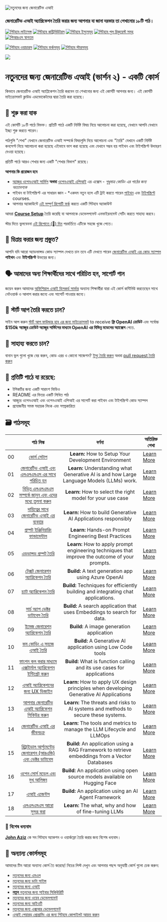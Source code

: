 ![নতুনদের জন্য জেনারেটিভ এআই](../images/repo-thubmnail2.png?WT.mc_id=academic-105485-koreyst)

### জেনারেটিভ এআই অ্যাপ্লিকেশন তৈরি করার জন্য আপনার যা জানা দরকার তা শেখানোর ১৮টি পাঠ।

[![গিটহাব লাইসেন্স](https://img.shields.io/github/license/microsoft/Generative-AI-For-Beginners.svg)](https://github.com/microsoft/Generative-AI-For-Beginners/blob/master/LICENSE?WT.mc_id=academic-105485-koreyst)
[![গিটহাব কন্ট্রিবিউটরস](https://img.shields.io/github/contributors/microsoft/Generative-AI-For-Beginners.svg)](https://GitHub.com/microsoft/Generative-AI-For-Beginners/graphs/contributors/?WT.mc_id=academic-105485-koreyst)
[![গিটহাব ইস্যুসমূহ](https://img.shields.io/github/issues/microsoft/Generative-AI-For-Beginners.svg)](https://GitHub.com/microsoft/Generative-AI-For-Beginners/issues/?WT.mc_id=academic-105485-koreyst)
[![গিটহাব পুল রিকুয়েস্ট সমূহ](https://img.shields.io/github/issues-pr/microsoft/Generative-AI-For-Beginners.svg)](https://GitHub.com/microsoft/Generative-AI-For-Beginners/pulls/?WT.mc_id=academic-105485-koreyst)
[![পিআরএস স্বাগতম](https://img.shields.io/badge/PRs-welcome-brightgreen.svg?style=flat-square)](http://makeapullrequest.com?WT.mc_id=academic-105485-koreyst)

[![গিটহাব ওয়াচারস](https://img.shields.io/github/watchers/microsoft/Generative-AI-For-Beginners.svg?style=social&label=Watch)](https://GitHub.com/microsoft/Generative-AI-For-Beginners/watchers/?WT.mc_id=academic-105485-koreyst)
[![গিটহাব ফর্কসমূহ](https://img.shields.io/github/forks/microsoft/Generative-AI-For-Beginners.svg?style=social&label=Fork)](https://GitHub.com/microsoft/Generative-AI-For-Beginners/network/?WT.mc_id=academic-105485-koreyst)
[![গিটহাব স্টারসমূহ](https://img.shields.io/github/stars/microsoft/Generative-AI-For-Beginners.svg?style=social&label=Star)](https://GitHub.com/microsoft/Generative-AI-For-Beginners/stargazers/?WT.mc_id=academic-105485-koreyst)

[![](https://dcbadge.vercel.app/api/server/ByRwuEEgH4)](https://aka.ms/genai-discord?WT.mc_id=academic-105485-koreyst)

# নতুনদের জন্য জেনারেটিভ এআই (ভার্শন ২) - একটি কোর্স
কিভাবে জেনারেটিভ এআই অ্যাপ্লিকেশন তৈরি করবেন তা শেখানোর জন্য এই কোর্সটি আপনার জন্য। এই কোর্সটি মাইক্রোসফট ক্লাউড এডভোকেটদের দ্বারা তৈরি করা হয়েছে।

## 🌱 শুরু করা যাক

এই কোর্সটি ১৮টি পাঠে বিভক্ত। প্রতিটি পাঠে একটি নির্দিষ্ট বিষয় নিয়ে আলোচনা করা হয়েছে, যেখানে আপনি যেখানে ইচ্ছা শুরু করতে পারেন।

পাঠগুলি "শেখা" যেখানে জেনারেটিভ এআই সম্পর্কে বিষয়গুলি নিয়ে আলোচনা এবং "তৈরি" যেখানে একটি নির্দিষ্ট কনসেপ্ট নিয়ে আলোচনা করা হয়েছে এইভাবে ভাগ করা হয়েছে এবং যেখানে সম্ভব হয় পাইথন এবং টাইপস্ক্রিপ্ট উদাহরণ দেওয়া হয়েছে।

প্রতিটি পাঠে আরও শেখার জন্য একটি "শেখার বিভাগ" রয়েছে।

**আপনার কি প্রয়োজন হবে**

- [অ্যাজুর ওপেনএআই সার্ভিস](https://azure.microsoft.com/products/ai-services/openai-service?WT.mc_id=academic-105485-koreyst) **অথবা** [ওপেনএআই এপিআই](https://platform.openai.com/docs/quickstart?context=python?WT.mc_id=academic-105485-koreyst) এর এক্সেস - _শুধুমাত্র কোডিং এর পাঠের জন্য অত্যাবশ্যক_
- পাইথন বা টাইপস্ক্রিপ্ট এর সাধারন জ্ঞান - \*একদম নতুন হলে এটি ট্রাই করতে পারেন [পাইথন](https://learn.microsoft.com/training/paths/python-language/?WT.mc_id=academic-105485-koreyst) এবং [টাইপস্ক্রিপ্ট](https://learn.microsoft.com/training/paths/build-javascript-applications-typescript/?WT.mc_id=academic-105485-koreyst) courses.
- আপনার অ্যাকাউন্টে [এই সম্পুর্ণ রিপোটি ফর্ক](https://github.com/microsoft/generative-ai-for-beginners/fork?WT.mc_id=academic-105485-koreyst) করতে একটি গিটহাব অ্যাকাউন্ট 

আমরা **[Course Setup](./00-course-setup/README.md?WT.mc_id=academic-105485-koreyst)** তৈরি করেছি যা আপনাকে ডেভেলপমেন্ট এনভাইরনমেন্ট সেটিং করতে সাহায্য করবে।

স্টার দিতে ভুলবেননা [এই রিপোতে (🌟) দিন](https://docs.github.com/en/get-started/exploring-projects-on-github/saving-repositories-with-stars?WT.mc_id=academic-105485-koreyst) পরবর্তিতে এটিকে সহজে খুজে পেতে।

## 🧠 ডিপ্লয় করার জন্য প্রস্তুত?

আপনি যদি আরো অ্যাডভান্সড কোড স্যাম্পল দেখতে চান তবে এটি দেখতে পারেন [জেনারেটিভ এআই এর কোড স্যাম্পল](https://aka.ms/genai-beg-code?WT.mc_id=academic-105485-koreyst) **পাইথন** এবং **টাইপস্ক্রিপ্ট** উভয়ের জন্য।

## 🗣️ আমাদের অন্য শিক্ষার্থীদের সাথে পরিচিত হন, সাপোর্ট পান

জয়েন করুন আমাদের [অফিশিয়াল এআই ডিসকর্ড সার্ভার](https://aka.ms/genai-discord?WT.mc_id=academic-105485-koreyst) অন্যান্য শিক্ষার্থীরা যারা এই কোর্স কন্টিনিউ করতেছেন সাথে নেটওয়ার্ক ও আলাপ করার জন্যে এবং সাপোর্ট পাওয়ার জন্যে।

## 🚀 স্টার্ট আপ তৈরি করতে চান?

সাইন আপ করুন [স্টার্ট আপ ফাউন্ডার হাব এর জন্য মাইক্রোসফট](https://aka.ms/genai-foundershub?WT.mc_id=academic-105485-koreyst) to receive **ফ্রি OpenAI ক্রেডিট** এবং সর্বোচ্চ **$150k অ্যাজুর ক্রেডিট অ্যাজুর সার্ভিসের মাধ্যমে OpenAI এর বিভিন্ন মডেলের অ্যাক্সেস** পেতে.

## 🙏 সাহায্য করতে চান?

বানান ভুল গুলো খুজে বের করুন, কোড এরর ও কোনো সাজেশন? [ইস্যু তৈরি করুন](https://github.com/microsoft/generative-ai-for-beginners/issues?WT.mc_id=academic-105485-koreyst) অথবা [pull request তৈরি করুন](https://github.com/microsoft/generative-ai-for-beginners/pulls?WT.mc_id=academic-105485-koreyst)

## 📂 প্রতিটি পাঠে যা রয়েছে:

- টপিকটির জন্য একটি সারাংশ ভিডিও
- README এর ভিতর একটি লিখিত পাঠ
- আজ্যুর ওপেনএআই এবং ওপেনএআই এপিআই এর সাপোর্ট করা পাইথন এবং টাইপস্ক্রিপ্ট কোড স্যাম্পল
- প্রযোজনীয় সমস্ত সহায়ক লিংক এবং সম্প্রকারিতা

## 🗃️ পাঠসমূহ

|     |                                                                 পাঠ লিঙ্ক                                                                  |                                           বর্ণনা                                           | অতিরিক্ত শেখা                                                             |
| :-: | :------------------------------------------------------------------------------------------------------------------------------------------: | :---------------------------------------------------------------------------------------------: | ------------------------------------------------------------------------------ |
| 00  |                                 [কোর্স সেটাপ](./00-course-setup/README.md?WT.mc_id=academic-105485-koreyst)                                 |                      **Learn:** How to Setup Your Development Environment                       | [Learn More](https://aka.ms/genai-collection?WT.mc_id=academic-105485-koreyst) |
| 01  |               [জেনারেটিভ এআই এবং এলএলএমএস এর সাথে পরিচিত হন](./01-introduction-to-genai/README.md?WT.mc_id=academic-105485-koreyst)                |    **Learn:** Understanding what Generative AI is and how Large Language Models (LLMs) work.    | [Learn More](https://aka.ms/genai-collection?WT.mc_id=academic-105485-koreyst) |
| 02  |       [বিভিন্ন এলএলএমএস সম্পর্কে জানুন এবং এদের মধ্যে তুলনা করুন](./02-exploring-and-comparing-different-llms/README.md?WT.mc_id=academic-105485-koreyst)       |                   **Learn:** How to select the right model for your use case                    | [Learn More](https://aka.ms/genai-collection?WT.mc_id=academic-105485-koreyst) |
| 03  |              [দায়িত্বের সাথে জেনারেটিভ এআই এর ব্যবহার](./03-using-generative-ai-responsibly/README.md?WT.mc_id=academic-105485-koreyst)              |                 **Learn:** How to build Generative AI Applications responsibly                  | [Learn More](https://aka.ms/genai-collection?WT.mc_id=academic-105485-koreyst) |
| 04  |       [প্রম্পট ইঞ্জিনিয়ারিং ফান্ডামেন্টাল](./04-prompt-engineering-fundamentals/README.md?WT.mc_id=academic-105485-koreyst)       |                      **Learn:** Hands-on Prompt Engineering Best Practices                      | [Learn More](https://aka.ms/genai-collection?WT.mc_id=academic-105485-koreyst) |
| 05  |                        [এডভান্সড প্রম্পট তৈরি](./05-advanced-prompts/README.md?WT.mc_id=academic-105485-koreyst)                         | **Learn:** How to apply prompt engineering techniques that improve the outcome of your prompts. | [Learn More](https://aka.ms/genai-collection?WT.mc_id=academic-105485-koreyst) |
| 06  |                [টেক্সট জেনারেশন অ্যাপ্লিকেশন তৈরি](./06-text-generation-apps/README.md?WT.mc_id=academic-105485-koreyst)                 |                       **Build:** A text generation app using Azure OpenAI                       | [Learn More](https://aka.ms/genai-collection?WT.mc_id=academic-105485-koreyst) |
| 07  |                   [চ্যাট অ্যাপ্লিকেশন তৈরি](./07-building-chat-applications/README.md?WT.mc_id=academic-105485-koreyst)                   |        **Build:** Techniques for efficiently building and integrating chat applications.        | [Learn More](https://aka.ms/genai-collection?WT.mc_id=academic-105485-koreyst) |
| 08  |            [সার্চ অ্যাপ ভেক্টর ডাটাবেস তৈরি](./08-building-search-applications/README.md?WT.mc_id=academic-105485-koreyst)             |            **Build:** A search application that uses Embeddings to search for data.             | [Learn More](https://aka.ms/genai-collection?WT.mc_id=academic-105485-koreyst) |
| 09  |            [ইমেজ জেনারেশন অ্যাপ্লিকেশন তৈরি](./09-building-image-applications/README.md?WT.mc_id=academic-105485-koreyst)             |                            **Build:** A image generation application                            | [Learn More](https://aka.ms/genai-collection?WT.mc_id=academic-105485-koreyst) |
| 10  |            [কম কোডিং এ সহজে এআই তৈরি](./10-building-low-code-ai-applications/README.md?WT.mc_id=academic-105485-koreyst)            |                   **Build:** A Generative AI application using Low Code tools                   | [Learn More](https://aka.ms/genai-collection?WT.mc_id=academic-105485-koreyst) |
| 11  | [ফাংশন কল করার মাধ্যমে এক্সটার্নাল অ্যাপ্লিকেশন ইন্টিগ্রেট করুন](./11-integrating-with-function-calling/README.md?WT.mc_id=academic-105485-koreyst) |             **Build:** What is function calling and its use cases for applications              | [Learn More](https://aka.ms/genai-collection?WT.mc_id=academic-105485-koreyst) |
| 12  |             [এআই অ্যাপ্লিকেশনের জন্য UX ডিজাইন](./12-designing-ux-for-ai-applications/README.md?WT.mc_id=academic-105485-koreyst)             |     **Learn:** How to apply UX design principles when developing Generative AI Applications     | [Learn More](https://aka.ms/genai-collection?WT.mc_id=academic-105485-koreyst) |
| 13  |             [আপনার জেনারেটিভ এআই অ্যাপ্লিকেশন সিকিউর করুন](./13-securing-ai-applications/README.md?WT.mc_id=academic-105485-koreyst)             |       **Learn:** The threats and risks to AI systems and methods to secure these systems.       | [Learn More](https://aka.ms/genai-collection?WT.mc_id=academic-105485-koreyst) |
| 14  |      [জেনারেটিভ এআই এর জীবনচক্র](./14-the-generative-ai-application-lifecycle/README.md?WT.mc_id=academic-105485-koreyst)      |             **Learn:** The tools and metrics to manage the LLM Lifecycle and LLMOps             | [Learn More](https://aka.ms/genai-collection?WT.mc_id=academic-105485-koreyst) |
| 15  |    [রিট্রাইভাল আর্গুমেন্টেড জেনারেশন (আরএজি) এবং ভেক্টর ডাটাবেস](./15-rag-and-vector-databases/README.md?WT.mc_id=academic-105485-koreyst)     | **Build:** An application using a RAG Framework to retrieve embeddings from a Vector Databases  | [Learn More](https://aka.ms/genai-collection?WT.mc_id=academic-105485-koreyst) |
| 16  |                  [ওপেন সোর্স মডেল এবং মুখ আলিঙ্গন](./16-open-source-models/README.md?WT.mc_id=academic-105485-koreyst)                   |          **Build:** An application using open source models available on Hugging Face           | [Learn More](https://aka.ms/genai-collection?WT.mc_id=academic-105485-koreyst) |
| 17  |                                    [এআই এজেন্টস](./17-ai-agents/README.md?WT.mc_id=academic-105485-koreyst)                                    |                      **Build:** An application using an AI Agent Framework                      | [Learn More](https://aka.ms/genai-collection?WT.mc_id=academic-105485-koreyst) |
| 18  |                               [এলএলএমএস আরো সুন্দর করা](./18-fine-tuning/README.md?WT.mc_id=academic-105485-koreyst)                                |                      **Learn:** The what, why and how of fine-tuning LLMs                       | [Learn More](https://aka.ms/genai-collection?WT.mc_id=academic-105485-koreyst) |


### 🌟 বিশেষ ধন্যবাদ

[**John Aziz**](https://www.linkedin.com/in/john0isaac/) কে সব গিটহাব অ্যাকশন ও ওয়ার্কফ্লো তৈরি করার জন্য বিশেষ ধন্যবাদ।

## 🎒 অন্যান্য কোর্সসমূহ

আমাদের টিম আরো অন্যান্য কোর্স তৈ করেছে! নিচের লিস্ট দেখুন এবং আপনার পছন্দ অনুযায়ী কোর্স গুলো চেক করুন:

- [নতুনদের জন্য এমএল](https://aka.ms/ml-beginners?WT.mc_id=academic-105485-koreyst)
- [নতুনদের জন্য ডাটা সাইন্স](https://aka.ms/datascience-beginners?WT.mc_id=academic-105485-koreyst)
- [নতুনদের জন্য এআই](https://aka.ms/ai-beginners?WT.mc_id=academic-105485-koreyst)
- [**নতুন** নতুনদের জন্য সাইবার সিকিউরিটি](https://github.com/microsoft/Security-101??WT.mc_id=academic-96948-sayoung)
- [নতুনদের জন্য ওয়েব ডেভেলপমেন্ট](https://aka.ms/webdev-beginners?WT.mc_id=academic-105485-koreyst)
- [নতুনদের জন্য আইওটি](https://aka.ms/iot-beginners?WT.mc_id=academic-105485-koreyst)
- [নতুনদের জন্য এক্সআর ডেভেলপমেন্ট](https://github.com/microsoft/xr-development-for-beginners?WT.mc_id=academic-105485-koreyst)
- [এআই পেয়ারড প্রোগ্রামিং এর জন্য গিটহাব কোপাইলট আয়ত্ত করুন](https://aka.ms/GitHubCopilotAI?WT.mc_id=academic-105485-koreyst)
